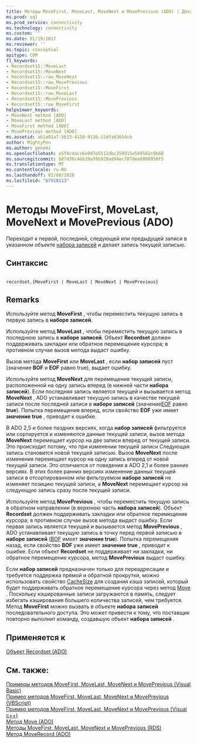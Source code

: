 ```yaml
---
title: Методы MoveFirst, MoveLast, MoveNext и MovePrevious (ADO) | Документация Майкрософт
ms.prod: sql
ms.prod_service: connectivity
ms.technology: connectivity
ms.custom: ''
ms.date: 01/19/2017
ms.reviewer: ''
ms.topic: conceptual
apitype: COM
f1_keywords:
- Recordset15::MoveLast
- Recordset15::MoveNext
- Recordset15::raw_MoveNext
- Recordset15::raw_MovePrevious
- Recordset15::MoveFirst
- Recordset15::raw_MoveLast
- Recordset15::MovePrevious
- Recordset15::raw_MoveFirst
helpviewer_keywords:
- MoveNext method [ADO]
- MoveLast method [ADO]
- MoveFirst method [ADO]
- MovePrevious method [ADO]
ms.assetid: a61a01a7-5b33-4150-9126-21dfa63654cb
author: MightyPen
ms.author: genemi
ms.openlocfilehash: e5f0cdacc6e0d7e5512dbc259815e5b9562c9b68
ms.sourcegitcommit: b87d36c46b39af8b929ad94ec707dee8800950f5
ms.translationtype: MT
ms.contentlocale: ru-RU
ms.lasthandoff: 02/08/2020
ms.locfileid: "67918113"
---
```

# <a name="movefirst-movelast-movenext-and-moveprevious-methods-ado"></a>Методы MoveFirst, MoveLast, MoveNext и MovePrevious (ADO)
Переходит к первой, последней, следующей или предыдущей записи в указанном объекте [набора записей](../../../ado/reference/ado-api/recordset-object-ado.md) и делает запись текущей записью.  
  
## <a name="syntax"></a>Синтаксис  
  
```  
  
recordset.{MoveFirst | MoveLast | MoveNext | MovePrevious}  
```  
  
## <a name="remarks"></a>Remarks  
 Используйте метод **MoveFirst** , чтобы переместить текущую запись в первую запись в **наборе записей**.  
  
 Используйте метод **MoveLast** , чтобы переместить текущую запись в последнюю запись в **наборе записей**. Объект **Recordset** должен поддерживать закладки или обратное перемещение курсора; в противном случае вызов метода выдаст ошибку.  
  
 Вызов метода **MoveFirst** или **MoveLast** , если **набор записей** пуст (значение **BOF** и **EOF** равно true), выдает ошибку.  
  
 Используйте метод **MoveNext** для перемещения текущей записи, расположенной на одну запись вперед (в нижней части **набора записей**). Если последняя запись является текущей и вызывается метод **MoveNext** , ADO устанавливает текущую запись в качестве текущей записи после последней записи в **наборе записей** (значение[EOF](../../../ado/reference/ado-api/bof-eof-properties-ado.md) равно **true**). Попытка перемещения вперед, если свойство **EOF** уже имеет **значение true** , приводит к ошибке.  
  
 В ADO 2,5 и более поздних версиях, когда **набор записей** фильтруется или сортируется и изменяются данные текущей записи, вызов метода **MoveNext** перемещает курсор на две записи вперед от текущей записи. Это происходит потому, что при изменении текущей записи Следующая запись становится новой текущей записью. Вызов **MoveNext** после изменения перемещает курсор на одну запись вперед от новой текущей записи. Это отличается от поведения в ADO 2,1 и более ранних версиях. В этих более ранних версиях изменение данных текущей записи в отсортированном или фильтруемом **наборе записей** не изменяет позицию текущей записи, а **MoveNext** перемещает курсор на следующую запись сразу после текущей записи.  
  
 Используйте метод **MovePrevious** , чтобы переместить текущую запись в обратном направлении (в верхнюю часть **набора записей**). Объект **Recordset** должен поддерживать закладки или обратное перемещение курсора; в противном случае вызов метода выдаст ошибку. Если первая запись является текущей и вызывается метод **MovePrevious** , ADO устанавливает текущую запись в точку перед первой записью в **наборе записей** ([BOF](../../../ado/reference/ado-api/bof-eof-properties-ado.md) имеет **значение true**). Попытка перемещения назад, если свойство **BOF** уже имеет **значение true** , приводит к ошибке. Если объект **Recordset** не поддерживает ни закладки, ни обратное перемещение курсора, метод **MovePrevious** выдаст ошибку.  
  
 Если **набор записей** предназначен только для переадресации и требуется поддержка прямой и обратной прокрутки, можно использовать свойство [CacheSize](../../../ado/reference/ado-api/cachesize-property-ado.md) для создания кэша записей, который будет поддерживать обратное перемещение курсора через метод [Move](../../../ado/reference/ado-api/move-method-ado.md) . Поскольку кэшированные записи загружаются в память, следует избегать кэширования большего количества записей, чем требуется. Метод **MoveFirst** можно вызвать в объекте **набора записей** последовательного доступа. Это может привести к тому, что поставщик повторно выполнит команду, создавшую объект **набора записей** .  
  
## <a name="applies-to"></a>Применяется к  
 [Объект Recordset (ADO)](../../../ado/reference/ado-api/recordset-object-ado.md)  
  
## <a name="see-also"></a>См. также:  
 [Примеры методов MoveFirst, MoveLast, MoveNext и MovePrevious (Visual Basic)](../../../ado/reference/ado-api/movefirst-movelast-movenext-and-moveprevious-methods-example-vb.md)   
 [Пример методов MoveFirst, MoveLast, MoveNext и MovePrevious (VBScript)](../../../ado/reference/ado-api/movefirst-movelast-movenext-and-moveprevious-methods-example-vbscript.md)   
 [Пример методов MoveFirst, MoveLast, MoveNext и MovePrevious (Visual c++)](../../../ado/reference/ado-api/movefirst-movelast-movenext-and-moveprevious-methods-example-vc.md)   
 [Метод Move (ADO)](../../../ado/reference/ado-api/move-method-ado.md)   
 [Методы MoveFirst, MoveLast, MoveNext и MovePrevious (RDS)](../../../ado/reference/rds-api/movefirst-movelast-movenext-and-moveprevious-methods-rds.md)   
 [Метод MoveRecord (ADO)](../../../ado/reference/ado-api/moverecord-method-ado.md)

